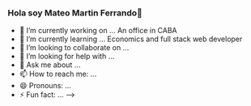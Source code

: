 ### Hola soy Mateo Martin Ferrando👋

<!--
**mateoferrando/mateoferrando** is a ✨ _special_ ✨ repository because its `README.md` (this file) appears on your GitHub profile.
-->

- 🔭 I’m currently working on ...
An office in CABA
- 🌱 I’m currently learning ...
Economics and full stack web developer
- 👯 I’m looking to collaborate on ...
- 🤔 I’m looking for help with ...
- 💬 Ask me about ...
- 📫 How to reach me: ...
- 😄 Pronouns: ...
- ⚡ Fun fact: ...
-->
